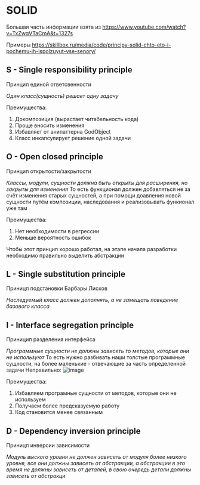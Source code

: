 # SOLID
Большая часть информации взята из <https://www.youtube.com/watch?v=TxZwqVTaCmA&t=1327s>

Примеры <https://skillbox.ru/media/code/principy-solid-chto-eto-i-pochemu-ih-ispolzuyut-vse-senory/>

## S - Single responsibility principle 
Принцип единой ответсвенности 

*Один класс(сущность) решает одну задачу*

Преимущества: 
1. Докомпозиция (вырастает читабельность кода)
2. Проще вносить изменения
3. Избавляет от анипаттерна GodObject
4. Класс инкапсулирует решение одной задачи

## O - Open closed principle
Принцип открытости/закрытости

*Классы, модули, сущности должна быть открыты для расширения, но закрыты для изменения*
То есть функционал должен добавляться не за счёт изменения старых сущностей, а при помощи
доавления новой сущности путём композиции, наследования и реализовывать функионал уже там 

Преимущества: 
1. Нет необходимости в регрессии
2. Меньше вероятность ошибок

Чтобы этот принцип хорошо работал, на этапе начала разработки необходимо правильно выделить абстракции

## L - Single substitution principle
Приницп подстановки Барбары Лисков

*Наследуемый класс должен дополнять, а не замещать поведение базового класса*

## I - Interface segregation principle 
Приницип разделения интерфейса 

*Программные сущности не должны зависеть то методов, которые они не используют*
То есть нужно разбивать наши толстые программные сущности, на более маленькие - отвечающие за 
часть определенной задачи
Неправильно: 
![image](https://github.com/user-attachments/assets/13d70fc0-1e8a-48f9-83a0-500914958285)

Преимущества: 
1. Избавляем програмные сущности от методов, которые они не используем
2. Получаем более предсказуемую работу
3. Код становится менее связанным

## D - Dependency inversion principle
Приницп инверсии зависимости

*Модуль выского уровня не должен зависеть от модуля более низкого уровня, все они должны зависеть от
абстракции, а абстракции в это время не должны зависеть от деталей, в свою очередь детали должны 
зависеть от абстракци*

